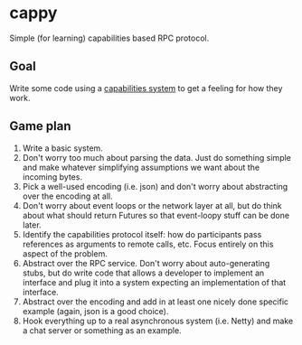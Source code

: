 # cappy
Simple (for learning) capabilities based RPC protocol.

## Goal

Write some code using a [capabilities system](https://en.wikipedia.org/wiki/Object-capability_model) to get a feeling for how they work.


## Game plan

1. Write a basic system.
  1. Don't worry too much about parsing the data.
Just do something simple and make whatever simplifying assumptions we want about the incoming bytes.
  1. Pick a well-used encoding (i.e. json) and don't worry about abstracting over the encoding at all.
  1. Don't worry about event loops or the network layer at all, but do think about what should return Futures so that event-loopy stuff can be done later.
  1. Identify the capabilities protocol itself: how do participants pass references as arguments to remote calls, etc.
Focus entirely on this aspect of the problem.
1. Abstract over the RPC service.
Don't worry about auto-generating stubs, but do write code that allows a developer to implement an interface and plug it into a system expecting an implementation of that interface.
1. Abstract over the encoding and add in at least one nicely done specific example (again, json is a good choice).
1. Hook everything up to a real asynchronous system (i.e. Netty) and make a chat server or something as an example.
